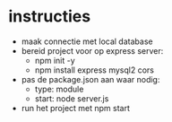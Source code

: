 # instructies #

- maak connectie met local database
- bereid project voor op express server:
    - npm init -y
    - npm install express mysql2 cors
- pas de package.json aan waar nodig:
  - type: module
  - start: node server.js
- run het project met npm start